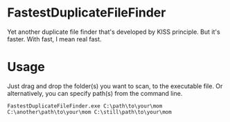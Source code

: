 # FastestDuplicateFileFinder
Yet another duplicate file finder that's developed by KISS principle. But it's faster. With fast, I mean real fast.

# Usage
Just drag and drop the folder(s) you want to scan, to the executable file.
Or alternatively, you can specify path(s) from the command line.
```
FastestDuplicateFileFinder.exe C:\path\to\your\mom C:\another\path\to\your\mom C:\still\path\to\your\mom
```